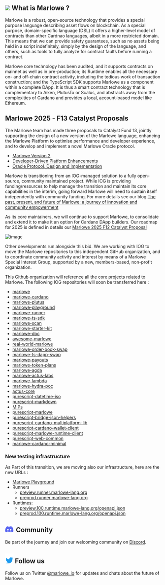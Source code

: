 ## <img src="https://github.com/input-output-hk/marlowe-ts-sdk/blob/0.4.0-beta/doc/image/logo-header.svg" height="24" /> What is Marlowe ?

Marlowe is a robust, open-source technology that provides a special purpose language describing asset flows on blockchain. As a special purpose, domain-specific language (DSL) it offers a higher-level model of contracts than other Cardnao languages, albeit in a more restricted domain. This means that we can provide safety guarantees, such as no assets being held in a script indefinitely, simply by the design of the language, and others, such as tools to fully analyze for contract faults before running a contract. 

Marlowe core technology has been audited, and it supports contracts on mainnet as well as in pre-production; its Runtime enables all the necessary on- and off-chain contract activity, including the tedious work of transaction construction; and the TypeScript SDK supports Marlowe as a component within a complete DApp. It is thus a smart contract technology that is complementary to Aiken, PlutusTx or Scalus, and abstracts away from the complexities of Cardano and provides a local, account-based model like Ethereum.

## Marlowe 2025 - F13 Catalyst Proposals

The Marlowe team has made three proposals to Catalyst Fund 13, jointly supporting the design of a new version of the Marlowe language, enhancing the Marlowe Platform to optimise performance and developer experience, and to develop and implement a novel Marlowe Oracle protocol.

  - [Marlowe Version 2](https://cardano.ideascale.com/c/idea/131139)
  - [Developer-Driven Platform Enhancements](https://cardano.ideascale.com/c/idea/132547) 
  - [Oracle Protocol, Design and Implementation](https://cardano.ideascale.com/c/idea/131188) 


Marlowe is transitioning from an IOG-managed solution to a fully open-source, community maintained project. While IOG is providing funding/resources to help manage the transition and maintain its core capabilities in the interim, going forward Marlowe will need to sustain itself independently with community funding. For more details see our blog [The past, present, and future of Marlowe: a journey of innovation and community empowerment](https://marlowe.iohk.io/blog/the-past-present-and-future-of-marlowe-a-journey-of-innovation-and-community-empowerment) 

As its core maintainers, we will continue to support Marlowe, to consolidate and extend it to make it an option for Cardano DApp builders. Our roadmap for 2025 is defined in details our [Marlowe 2025 F12 Catalyst Proposal](https://cardano.ideascale.com/c/idea/122392) 

<img width="1218" alt="image" src="https://github.com/marlowe-lang/.github/assets/471741/a5a2d395-6378-49fa-af8d-6442ff8de12e">

Other developments run alongside this bid. We are working with IOG to move the Marlowe repositories to this independent GitHub organization, and to coordinate community activity and interest by means of a Marlowe Special Interest Group, supported by a new, members-based, non-profit organization. 

This Github organization will reference all the core projects related to Marlowe. The following IOG repositories will soon be transferred here : 

- [marlowe](https://github.com/input-output-hk/marlowe)
- [marlowe-cardano](https://github.com/input-output-hk/marlowe-cardano)
- [marlowe-plutus](https://github.com/input-output-hk/marlowe-plutus)
- [marlowe-playground](https://github.com/input-output-hk/marlowe-playground)
- [marlowe-runner](https://github.com/input-output-hk/marlowe-runner)
- [marlowe-ts-sdk](https://github.com/input-output-hk/marlowe-ts-sdk)
- [marlowe-scan](https://github.com/input-output-hk/marlowe-scan)
- [marlowe-starter-kit](https://github.com/input-output-hk/marlowe-starter-kit)
- [marlowe-doc](https://github.com/input-output-hk/marlowe-doc)
- [awesome-marlowe](https://github.com/input-output-hk/awesome-marlowe)
- [real-world-marlowe](https://github.com/input-output-hk/real-world-marlowe)
- [marlowe-order-book-swap](https://github.com/input-output-hk/marlowe-order-book-swap)
- [marlowe-ts-dapp-swap](https://github.com/input-output-hk/marlowe-ts-dapp-swap)
- [marlowe-payouts](https://github.com/input-output-hk/marlowe-payouts)
- [marlowe-token-plans](https://github.com/input-output-hk/marlowe-token-plans)
- [marlowe-agda](https://github.com/input-output-hk/marlowe-agda)
- [marlowe-actus-labs](https://github.com/input-output-hk/marlowe-actus-labs)
- [marlowe-lambda](https://github.com/input-output-hk/marlowe-lambda)
- [marlowe-hydra-poc](https://github.com/input-output-hk/marlowe-hydra-poc)
- [actus-core](https://github.com/input-output-hk/actus-core)
- [purescript-datetime-iso](https://github.com/input-output-hk/purescript-datetime-iso)
- [purescript-markdown](https://github.com/input-output-hk/purescript-markdown)
- [MIPs](https://github.com/input-output-hk/MIPs)
- [purescript-marlowe](https://github.com/input-output-hk/purescript-marlowe)
- [purescript-bridge-json-helpers](https://github.com/input-output-hk/purescript-bridge-json-helpers)
- [purescript-cardano-multiplatform-lib](https://github.com/input-output-hk/purescript-cardano-multiplatform-lib)
- [purescript-cardano-wallet-client](https://github.com/input-output-hk/purescript-cardano-wallet-client)
- [purescript-marlowe-runtime-client](https://github.com/input-output-hk/purescript-marlowe-runtime-client)
- [purescript-web-common](https://github.com/input-output-hk/purescript-web-common)
- [marlowe-cardano-minimal](https://github.com/input-output-hk/marlowe-cardano-minimal)

### New testing infrastructure

As Part of this transition, we are moving also our infrastructure, here are the new URLs : 

- [Marlowe Playground](https://playground.marlowe-lang.org)
- Runners
  - [preview.runner.marlowe-lang.org](https://preview.runner.marlowe-lang.org)
  - [preprod.runner.marlowe-lang.org](https://preprod.runner.marlowe-lang.org)
- Runtimes:
  - [preview.100.runtime.marlowe-lang.org/openapi.json](https://preview.100.runtime.marlowe-lang.org/openapi.json)
  - [preprod.100.runtime.marlowe-lang.org/openapi.json](https://preprod.100.runtime.marlowe-lang.org/openapi.json)


## <img src="https://raw.githubusercontent.com/CardanoSolutions/ogmios/master/.github/discord.svg" height="24" /> Community

Be part of the journey and join our welcoming community on [Discord](https://discord.gg/av37Cgc2).

## <img src="https://raw.githubusercontent.com/CardanoSolutions/ogmios/master/.github/twitter.svg" height="32" /> Follow us

Follow us on Twitter [@marlowe_io](https://twitter.com/marlowe_io) for updates and chats about the future of Marlowe.

